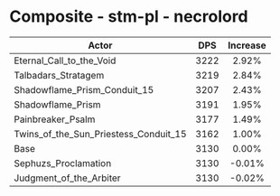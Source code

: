 # Composite - stm-pl - necrolord
| Actor | DPS | Increase |
|---|:---:|:---:|
|Eternal_Call_to_the_Void|3222|2.92%|
|Talbadars_Stratagem|3219|2.84%|
|Shadowflame_Prism_Conduit_15|3207|2.43%|
|Shadowflame_Prism|3191|1.95%|
|Painbreaker_Psalm|3177|1.49%|
|Twins_of_the_Sun_Priestess_Conduit_15|3162|1.00%|
|Base|3130|0.00%|
|Sephuzs_Proclamation|3130|-0.01%|
|Judgment_of_the_Arbiter|3130|-0.02%|
